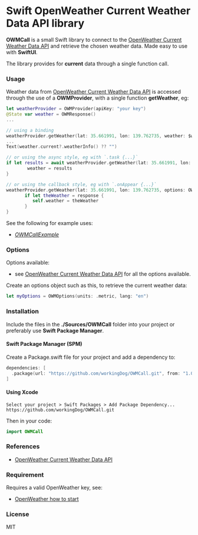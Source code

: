 # Swift OpenWeather Current Weather Data API library

**OWMCall** is a small Swift library to connect to the [OpenWeather Current Weather Data API](https://openweathermap.org/api#current) and retrieve the chosen weather data. Made easy to use with **SwiftUI**.

The library provides for **current** data through a single function call.

### Usage

Weather data from [OpenWeather Current Weather Data API](https://openweathermap.org/api#current) is accessed through the use of a **OWMProvider**, with a single function **getWeather**, eg:

```swift
let weatherProvider = OWMProvider(apiKey: "your key")
@State var weather = OWMResponse()
...

// using a binding
weatherProvider.getWeather(lat: 35.661991, lon: 139.762735, weather: $weather, options: OWMOptions.metric())
...
Text(weather.current?.weatherInfo() ?? "")

// or using the async style, eg with `.task {...}`
if let results = await weatherProvider.getWeather(lat: 35.661991, lon: 139.762735, options: OWMOptions.metric()) {
        weather = results
}

// or using the callback style, eg with `.onAppear {...}`
weatherProvider.getWeather(lat: 35.661991, lon: 139.762735, options: OWMOptions.metric()) { response in
       if let theWeather = response {
          self.weather = theWeather
       }
}
```

See the following for example uses:

-   [*OWMCallExample*](https://github.com/workingDog/OWMCallExample)


### Options

Options available:

-   see [OpenWeather Current Weather Data API](https://openweathermap.org/current) for all the options available.

Create an options object such as this, to retrieve the current weather data:

```swift
let myOptions = OWMOptions(units: .metric, lang: "en")
```

### Installation

Include the files in the **./Sources/OWMCall** folder into your project or preferably use **Swift Package Manager**.

#### Swift Package Manager  (SPM)

Create a Package.swift file for your project and add a dependency to:

```swift
dependencies: [
  .package(url: "https://github.com/workingDog/OWMCall.git", from: "1.0.0")
]
```

#### Using Xcode

    Select your project > Swift Packages > Add Package Dependency...
    https://github.com/workingDog/OWMCall.git

Then in your code:

```swift
import OWMCall
```
    
### References

-    [OpenWeather Current Weather Data API](https://openweathermap.org/api#current)


### Requirement

Requires a valid OpenWeather key, see:

-    [OpenWeather how to start](https://openweathermap.org/appid)

### License

MIT
